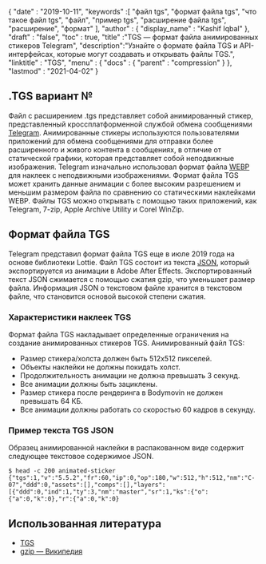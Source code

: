 {
  "date" : "2019-10-11",
  "keywords" :[ "файл tgs", "формат файла tgs", "что такое файл tgs", "файл", "пример tgs", "расширение файла tgs", "расширение", "формат" ],
  "author" : {
    "display_name" : "Kashif Iqbal"
},
  "draft" : "false",
  "toc" : true,
  "title" :"TGS — формат файла анимированных стикеров Telegram",
  "description":"Узнайте о формате файла TGS и API-интерфейсах, которые могут создавать и открывать файлы TGS.",
  "linktitle" : "TGS",
  "menu" : {
    "docs" : {
      "parent" : "compression"
}
},
  "lastmod" : "2021-04-02"
}

## .TGS вариант №

Файл с расширением .tgs представляет собой анимированный стикер, представленный кроссплатформенной службой обмена сообщениями [Telegram](https://core.telegram.org/stickers#animated-stickers). Анимированные стикеры используются пользователями приложений для обмена сообщениями для отправки более расширенного и живого контента в сообщениях, в отличие от статической графики, которая представляет собой неподвижные изображения. Telegram изначально использовал формат файла [WEBP](/ru/image/webp/) для наклеек с неподвижными изображениями. Формат файла TGS может хранить данные анимации с более высоким разрешением и меньшим размером файла по сравнению со статическими наклейками WEBP. Файлы TGS можно открывать с помощью таких приложений, как Telegram, 7-zip, Apple Archive Utility и Corel WinZip.

## Формат файла TGS

Telegram представил формат файла TGS еще в июле 2019 года на основе библиотеки Lottie. Файл TGS состоит из текста [JSON](/ru/web/json/), который экспортируется из анимации в Adobe After Effects. Экспортированный текст JSON сжимается с помощью сжатия gzip, что уменьшает размер файла. Информация JSON о текстовом файле хранится в текстовом файле, что становится основой высокой степени сжатия.

### Характеристики наклеек TGS

Формат файла TGS накладывает определенные ограничения на создание анимированных стикеров TGS. Анимированный файл TGS:

* Размер стикера/холста должен быть 512х512 пикселей.
* Объекты наклейки не должны покидать холст.
* Продолжительность анимации не должна превышать 3 секунд.
* Все анимации должны быть зациклены.
* Размер стикера после рендеринга в Bodymovin не должен превышать 64 КБ.
* Все анимации должны работать со скоростью 60 кадров в секунду.

### Пример текста TGS JSON

Образец анимированной наклейки в распакованном виде содержит следующее текстовое содержимое JSON.
```
$ head -c 200 animated-sticker
{"tgs":1,"v":"5.5.2","fr":60,"ip":0,"op":180,"w":512,"h":512,"nm":"C-07","ddd":0,"assets":[],"comps":[],"layers":[{"ddd":0,"ind":1,"ty":3,"nm":"master","sr":1,"ks":{"o":{"a":0,"k":0},"r":{"a":0,"k":0}
```
## Использованная литература ##

* [TGS](https://core.telegram.org/stickers#animated-stickers)
* [gzip — Википедия](https://en.wikipedia.org/wiki/Gzip)

